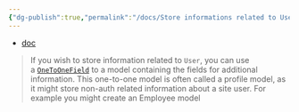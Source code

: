 ```yaml
---
{"dg-publish":true,"permalink":"/docs/Store informations related to User, but not authorization-related {django}/","title":"Store informations related to User, but not authorization-related {django}"}
---
```


- [doc](https://docs.djangoproject.com/en/4.2/topics/auth/customizing/#extending-the-existing-user-model)

> If you wish to store information related to `User`, you can use a [`OneToOneField`](https://docs.djangoproject.com/en/4.2/ref/models/fields/#django.db.models.OneToOneField "django.db.models.OneToOneField") to a model containing the fields for additional information. This one-to-one model is often called a profile model, as it might store non-auth related information about a site user. For example you might create an Employee model
